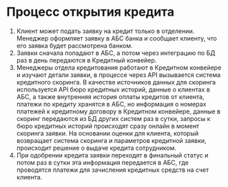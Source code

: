 # Процесс открытия кредита
1. Клиент может подать заявку на кредит только в отделении. Менеджер оформляет заявку в АБС банка и сообщает клиенту, что его заявка будет рассмотрена банком.
1. Заявки сначала попадают в АБС, а потом через интеграцию по БД раз в день передаются в Кредитный конвейер.
1. Менеджеры отдела кредитования работают в Кредитном конвейере и изучают детали заявки, в процессе через API вызывается система кредитного скоринга. В качестве источников данных для скоринга используется API бюро кредитных историй, данные о клиентах в АБС, а также внутренняя история оплаты кредитов от клиента, платежи по кредиту хранятся в АБС, но информация о номерах платежей к кредитному договору в Кредитном конвейере, данные в скоринг передаются из БД других систем раз в сутки, запросы к бюро кредитных историй происходят сразу онлайн в момент скоринга заявки. На основании оценки для клиента, который возвращает система скоринга и параметров кредитной заявки, происходит решение о выдаче кредита сотрудником.
1. При одобрении кредита заявки переходят в финальный статус и потом раз в сутки эта информация передается в АБС, где проводятся платежи для зачисления кредитных средств на счет клиента.